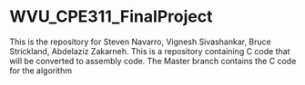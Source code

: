 # WVU_CPE311_FinalProject
This is the repository for Steven Navarro, Vignesh Sivashankar, Bruce Strickland, Abdelaziz Zakarneh. This is a repository containing C code that will be converted to assembly code.
The Master branch contains the C code for the algorithm
